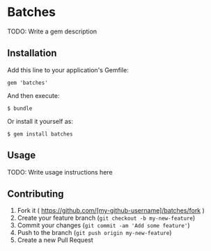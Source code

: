 # Batches

TODO: Write a gem description

## Installation

Add this line to your application's Gemfile:

    gem 'batches'

And then execute:

    $ bundle

Or install it yourself as:

    $ gem install batches

## Usage

TODO: Write usage instructions here

## Contributing

1. Fork it ( https://github.com/[my-github-username]/batches/fork )
2. Create your feature branch (`git checkout -b my-new-feature`)
3. Commit your changes (`git commit -am 'Add some feature'`)
4. Push to the branch (`git push origin my-new-feature`)
5. Create a new Pull Request
